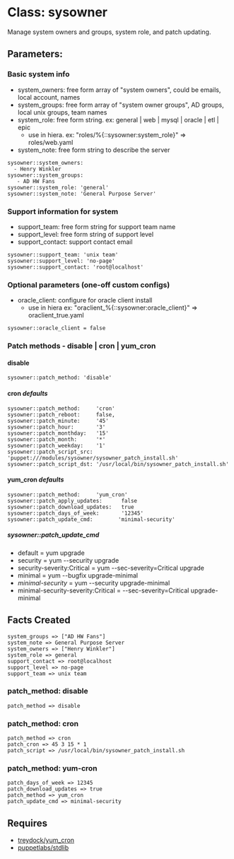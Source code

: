# Class: sysowner

 Manage system owners and groups, system role, and patch updating. 

## Parameters: 

### Basic system info
  - system_owners: free form array of "system owners", could be emails, local account, names
  - system_groups: free form array of "system owner groups", AD groups, local unix groups, team names
  - system_role: free form string. ex: general | web | mysql | oracle | etl | epic
    - use in hiera. ex: "roles/%{::sysowner:system_role}" => roles/web.yaml
  - system_note: free form string to describe the server
  
```
sysowner::system_owners: 
  - Henry Winkler
sysowner::system_groups:
   - AD HW Fans
sysowner::system_role: 'general'
sysowner::system_note: 'General Purpose Server'
```

### Support information for system
  - support_team: free form string for support team name
  - support_level: free form string of support level
  - support_contact: support contact email

```
sysowner::support_team: 'unix team'
sysowner::support_level: 'no-page'
sysowner::support_contact: 'root@localhost'
```

### Optional parameters (one-off custom configs)
  - oracle_client: configure for oracle client install
    - use in hiera ex: "oraclient_%{::sysowner:oracle_client}" => oraclient_true.yaml
  
```
sysowner::oracle_client = false
```

### Patch methods - disable | cron | yum_cron
#### disable 
```
sysowner::patch_method: 'disable'
```
#### cron *defaults*
```
sysowner::patch_method:     'cron'
sysowner::patch_reboot:     false, 
sysowner::patch_minute:     '45'
sysowner::patch_hour:       '3'
sysowner::patch_monthday:   '15'
sysowner::patch_month:      '*'
sysowner::patch_weekday:    '1'
sysowner::patch_script_src: 'puppet:///modules/sysowner/sysowner_patch_install.sh'
sysowner::patch_script_dst: '/usr/local/bin/sysowner_patch_install.sh'
```
#### yum_cron *defaults*
```
sysowner::patch_method:     'yum_cron'
sysowner::patch_apply_updates:      false
sysowner::patch_download_updates:   true
sysowner::patch_days_of_week:       '12345'
sysowner::patch_update_cmd:        'minimal-security'
```
##### sysowner::patch_update_cmd
  - default                            = yum upgrade
  - security                           = yum --security upgrade
  - security-severity:Critical         = yum --sec-severity=Critical upgrade
  - minimal                            = yum --bugfix upgrade-minimal
  - *minimal-security*                   = yum --security upgrade-minimal
  - minimal-security-severity:Critical =  --sec-severity=Critical upgrade-minimal

## Facts Created
```
system_groups => ["AD HW Fans"]
system_note => General Purpose Server
system_owners => ["Henry Winkler"]
system_role => general
support_contact => root@localhost
support_level => no-page
support_team => unix team
```
### patch_method: disable 
```patch_method => disable```
### patch_method: cron
```
patch_method => cron
patch_cron => 45 3 15 * 1
patch_script => /usr/local/bin/sysowner_patch_install.sh
```
### patch_method: yum-cron
```
patch_days_of_week => 12345
patch_download_updates => true
patch_method => yum_cron
patch_update_cmd => minimal-security
```

## Requires

  - [treydock/yum_cron](https://forge.puppetlabs.com/treydock/yum_cron)
  - [puppetlabs/stdlib](https://forge.puppetlabs.com/puppetlabs/stdlib)
